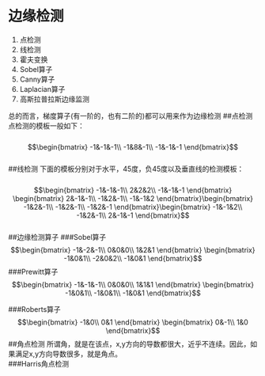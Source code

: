 # 边缘检测

1. 点检测
2. 线检测
3. 霍夫变换
3. Sobel算子
4. Canny算子
5. Laplacian算子
6. 高斯拉普拉斯边缘监测  


总的而言，梯度算子(有一阶的，也有二阶的)都可以用来作为边缘检测
##点检测
点检测的模板一般如下：  
&emsp;&emsp;$$\begin{bmatrix}
-1&-1&-1\\ 
-1&8&-1\\ 
-1&-1&-1
\end{bmatrix}$$  
##线检测
下面的模板分别对于水平，45度，负45度以及垂直线的检测模板：  
&emsp;&emsp;$$\begin{bmatrix}
-1&-1&-1\\ 
2&2&2\\ 
-1&-1&-1
\end{bmatrix}
\begin{bmatrix}
2&-1&-1\\ 
-1&2&-1\\ 
-1&-1&2
\end{bmatrix}\begin{bmatrix}
-1&2&-1\\ 
-1&2&-1\\ 
-1&2&-1
\end{bmatrix}\begin{bmatrix}
-1&-1&2\\ 
-1&2&-1\\ 
2&-1&-1
\end{bmatrix}$$    
##边缘检测算子
###Sobel算子
&emsp;&emsp;$$\begin{bmatrix}
-1&-2&-1\\ 
0&0&0\\ 
1&2&1
\end{bmatrix}
\begin{bmatrix}
-1&0&1\\ 
-2&0&2\\ 
-1&0&1
\end{bmatrix}$$
###Prewitt算子
&emsp;&emsp;$$\begin{bmatrix}
-1&-1&-1\\ 
0&0&0\\ 
1&1&1
\end{bmatrix}
\begin{bmatrix}
-1&0&1\\ 
-1&0&1\\ 
-1&0&1
\end{bmatrix}$$

###Roberts算子
&emsp;&emsp;$$\begin{bmatrix}
-1&0\\ 
0&1
\end{bmatrix}
\begin{bmatrix}
0&-1\\ 
1&0
\end{bmatrix}$$
##角点检测
所谓角，就是在该点，x,y方向的导数都很大，近乎不连续。因此，如果满足x,y方向导数很多，就是角点。  
###Harris角点检测














